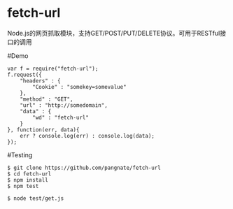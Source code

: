fetch-url
=========

Node.js的网页抓取模块，支持GET/POST/PUT/DELETE协议。可用于RESTful接口的调用

#Demo

	var f = require("fetch-url");
	f.request({
		"headers" : {
			"Cookie" : "somekey=somevalue"
		},
		"method" : "GET",
		"url" : "http://somedomain",
		"data" : {
			"wd" : "fetch-url"
		}
	}, function(err, data){
		err ? console.log(err) : console.log(data);
	});

#Testing

	$ git clone https://github.com/pangnate/fetch-url
	$ cd fetch-url
	$ npm install
	$ npm test
	
	$ node test/get.js